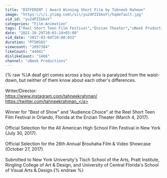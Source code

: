 ```yaml
---
title: "DIFFERENT | Award Winning Short Film by Tahneek Rahman"
image: "https:\/\/i.ytimg.com\/vi\/yu24PZIbkoY\/hqdefault.jpg"
vid_id: "yu24PZIbkoY"
categories: "Film-Animation"
tags: ["Reel Short Teen Film Festival","Enzian Theater","uNeek Productions"]
date: "2021-10-29T10:03:24+03:00"
vid_date: "2017-03-04T20:00:05Z"
duration: "PT5M18S"
viewcount: "2097384"
likeCount: "44941"
dislikeCount: "1466"
channel: "uNeek Productions"
---
```

{% raw %}A deaf girl comes across a boy who is paralyzed from the waist-down, but neither of them know about each other's differences.<br /><br />Writer/Director: <br /><a rel="nofollow" target="blank" href="https://www.instagram.com/tahneekrahman/">https://www.instagram.com/tahneekrahman/</a><br /><a rel="nofollow" target="blank" href="https://twitter.com/tahneekrahman_">https://twitter.com/tahneekrahman_</a><br /><br />Winner for &quot;Best of Show&quot; and &quot;Audience Choice&quot; at the Reel Short Teen Film Festival in Orlando, Florida at the Enzian Theater (March 4, 2017).<br /><br />Official Selection for the All American High School Film Festival in New York (July 30, 2017).<br /><br />Official Selection for the 26th Annual Brouhaha Film &amp; Video Showcase (October 27, 2017).<br /><br />Submitted to New York University's Tisch School of the Arts, Pratt Institute, Ringling College of Art &amp; Design, and University of Central Florida's School of Visual Arts &amp; Design.{% endraw %}
